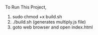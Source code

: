 To Run This Project,
1) sudo chmod +x build.sh
2) ./build.sh (generates multiply.js file)
3) goto web browser and open index.html
